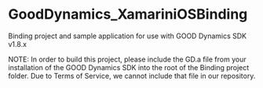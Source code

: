 GoodDynamics_XamariniOSBinding
==============================

Binding project and sample application for use with GOOD Dynamics SDK v1.8.x

NOTE: In order to build this project, please include the GD.a file from your installation of the GOOD Dynamics SDK into the root of the Binding project folder. Due to Terms of Service, we cannot include that file in our repository.